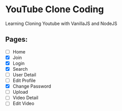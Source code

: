 # YouTube Clone Coding

Learning Cloning Youtube with VanillaJS and NodeJS

## Pages:

-   [ ] Home
-   [x] Join
-   [x] Login
-   [x] Search
-   [ ] User Detail
-   [ ] Edit Profile
-   [x] Change Password
-   [ ] Upload
-   [ ] Video Detail
-   [ ] Edit Video
